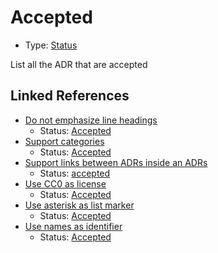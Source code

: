 # Accepted

* Type: [Status](status.md)

List all the ADR that are accepted


## Linked References

* [Do not emphasize line headings](0007-do-not-emphasize-line-headings.md)
  * Status: [Accepted](accepted.md)
* [Support categories](0010-support-categories.md)
  * Status: [Accepted](accepted.md)
* [Support links between ADRs inside an ADRs](0009-support-links-between-adrs-inside-an-adrs.md)
  * Status: [accepted](accepted.md)
* [Use CC0 as license](0001-use-CC0-as-license.md)
  * Status: [Accepted](accepted.md)
* [Use asterisk as list marker](0011-use-asterisk-as-list-marker.md)
  * Status: [Accepted](accepted.md)
* [Use names as identifier](0006-use-names-as-identifier.md)
  * Status: [Accepted](accepted.md)
